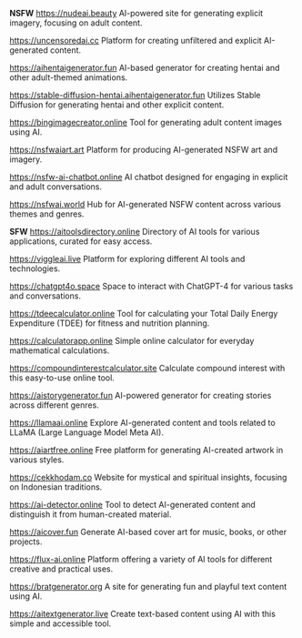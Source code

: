 **NSFW**
https://nudeai.beauty
AI-powered site for generating explicit imagery, focusing on adult content.

https://uncensoredai.cc
Platform for creating unfiltered and explicit AI-generated content.

https://aihentaigenerator.fun
AI-based generator for creating hentai and other adult-themed animations.

https://stable-diffusion-hentai.aihentaigenerator.fun
Utilizes Stable Diffusion for generating hentai and other explicit content.

https://bingimagecreator.online
Tool for generating adult content images using AI.

https://nsfwaiart.art
Platform for producing AI-generated NSFW art and imagery.

https://nsfw-ai-chatbot.online
AI chatbot designed for engaging in explicit and adult conversations.

https://nsfwai.world
Hub for AI-generated NSFW content across various themes and genres.

**SFW**
https://aitoolsdirectory.online
Directory of AI tools for various applications, curated for easy access.

https://viggleai.live
Platform for exploring different AI tools and technologies.

https://chatgpt4o.space
Space to interact with ChatGPT-4 for various tasks and conversations.

https://tdeecalculator.online
Tool for calculating your Total Daily Energy Expenditure (TDEE) for fitness and nutrition planning.

https://calculatorapp.online
Simple online calculator for everyday mathematical calculations.

https://compoundinterestcalculator.site
Calculate compound interest with this easy-to-use online tool.

https://aistorygenerator.fun
AI-powered generator for creating stories across different genres.

https://llamaai.online
Explore AI-generated content and tools related to LLaMA (Large Language Model Meta AI).

https://aiartfree.online
Free platform for generating AI-created artwork in various styles.

https://cekkhodam.co
Website for mystical and spiritual insights, focusing on Indonesian traditions.

https://ai-detector.online
Tool to detect AI-generated content and distinguish it from human-created material.

https://aicover.fun
Generate AI-based cover art for music, books, or other projects.

https://flux-ai.online
Platform offering a variety of AI tools for different creative and practical uses.

https://bratgenerator.org
A site for generating fun and playful text content using AI.

https://aitextgenerator.live
Create text-based content using AI with this simple and accessible tool.
